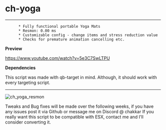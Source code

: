 # ch-yoga

  - - - -

          * Fully functional portable Yoga Mats
          * Resmon: 0.00 ms
          * Customizable config - change items and stress reduction value
          * Checks for premature animation cancelling etc. 

**Preview**

https://www.youtube.com/watch?v=5e3C7SwLTPU

**Dependencies**

This script was made with qb-target in mind. Although, it should work with every targeting script. 

  - - - -

![ch_yoga_resmon](https://github.com/chakkar-git/ch-yoga/assets/11991438/5f2ad4cf-a09f-4a92-8960-fcc2f7054855)

Tweaks and Bug fixes will be made over the following weeks, if you have any issues post it via Github or message me on Discord @ chakkar
If you really want this script to be compatible with ESX, contact me and I'll consider converting it. 

